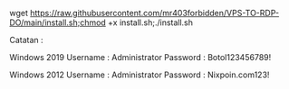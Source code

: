wget https://raw.githubusercontent.com/mr403forbidden/VPS-TO-RDP-DO/main/install.sh;chmod +x install.sh;./install.sh

Catatan :

Windows 2019 Username : Administrator Password : Botol123456789!

Windows 2012 Username : Administrator Password : Nixpoin.com123!
